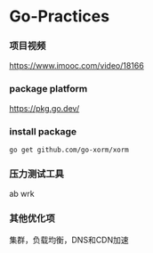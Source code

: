 # Go-Practices

### 项目视频
https://www.imooc.com/video/18166
### package platform
[https://pkg.go.dev/
](https://pkg.go.dev/)
### install package
`go get github.com/go-xorm/xorm`

### 压力测试工具
ab wrk

### 其他优化项
集群，负载均衡，DNS和CDN加速